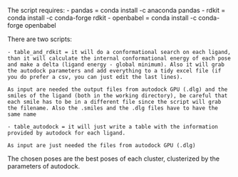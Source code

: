 The script requires:
	- pandas = conda install -c anaconda pandas
	- rdkit = conda install -c conda-forge rdkit
	- openbabel = conda install -c conda-forge openbabel

There are two scripts:

	- table_and_rdkit = it will do a conformational search on each ligand, than it will calculate the internal conformational energy of each pose and make a delta (ligand energy - global minimum). Also it will grab the autodock parameters and add everything to a tidy excel file (if you do prefer a csv, you can just edit the last lines).

	As input are needed the output files from autodock GPU (.dlg) and the smiles of the ligand (both in the working directory), be careful that each smile has to be in a different file since the script will grab the filename. Also the .smiles and the .dlg files have to have the same name

	- table_autodock = it will just write a table with the information provided by autodock for each ligand.

	As input are just needed the files from autodock GPU (.dlg)

The chosen poses are the best poses of each cluster, clusterized by the parameters of autodock.
